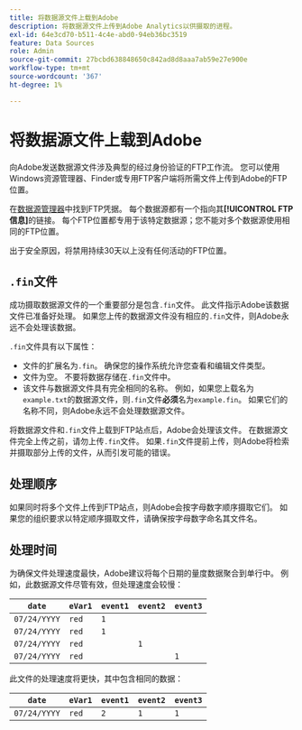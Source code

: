```yaml
---
title: 将数据源文件上载到Adobe
description: 将数据源文件上传到Adobe Analytics以供摄取的进程。
exl-id: 64e3cd70-b511-4c4e-abd0-94eb36bc3519
feature: Data Sources
role: Admin
source-git-commit: 27bcbd638848650c842ad8d8aaa7ab59e27e900e
workflow-type: tm+mt
source-wordcount: '367'
ht-degree: 1%

---
```


# 将数据源文件上载到Adobe

向Adobe发送数据源文件涉及典型的经过身份验证的FTP工作流。 您可以使用Windows资源管理器、Finder或专用FTP客户端将所需文件上传到Adobe的FTP位置。

在[数据源管理器](manage.md)中找到FTP凭据。 每个数据源都有一个指向其&#x200B;**[!UICONTROL FTP信息]**&#x200B;的链接。 每个FTP位置都专用于该特定数据源；您不能对多个数据源使用相同的FTP位置。

出于安全原因，将禁用持续30天以上没有任何活动的FTP位置。

## `.fin`文件

成功摄取数据源文件的一个重要部分是包含`.fin`文件。 此文件指示Adobe该数据文件已准备好处理。 如果您上传的数据源文件没有相应的`.fin`文件，则Adobe永远不会处理该数据。

`.fin`文件具有以下属性：

* 文件的扩展名为`.fin`。 确保您的操作系统允许您查看和编辑文件类型。
* 文件为空。 不要将数据存储在`.fin`文件中。
* 该文件与数据源文件具有完全相同的名称。 例如，如果您上载名为`example.txt`的数据源文件，则`.fin`文件&#x200B;**必须**&#x200B;名为`example.fin`。 如果它们的名称不同，则Adobe永远不会处理数据源文件。

将数据源文件和`.fin`文件上载到FTP站点后，Adobe会处理该文件。 在数据源文件完全上传之前，请勿上传`.fin`文件。 如果`.fin`文件提前上传，则Adobe将检索并摄取部分上传的文件，从而引发可能的错误。

## 处理顺序

如果同时将多个文件上传到FTP站点，则Adobe会按字母数字顺序摄取它们。 如果您的组织要求以特定顺序摄取文件，请确保按字母数字命名其文件名。

## 处理时间

为确保文件处理速度最快，Adobe建议将每个日期的量度数据聚合到单行中。 例如，此数据源文件尽管有效，但处理速度会较慢：

| `date` | `eVar1` | `event1` | `event2` | `event3` |
| --- | --- | --- | --- | --- |
| `07/24/YYYY` | `red` | `1` | | |
| `07/24/YYYY` | `red` | `1` | | |
| `07/24/YYYY` | `red` | | `1` | |
| `07/24/YYYY` | `red` | | | `1` |

此文件的处理速度将更快，其中包含相同的数据：

| `date` | `eVar1` | `event1` | `event2` | `event3` |
| --- | --- | --- | --- | --- |
| `07/24/YYYY` | `red` | `2` | `1` | `1` |
